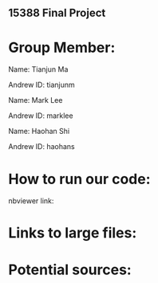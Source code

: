## 15388 Final Project

# Group Member:

Name: Tianjun Ma

Andrew ID: tianjunm

Name: Mark Lee

Andrew ID: marklee

Name: Haohan Shi

Andrew ID: haohans

# How to run our code:

nbviewer link:

# Links to large files:

# Potential sources:


